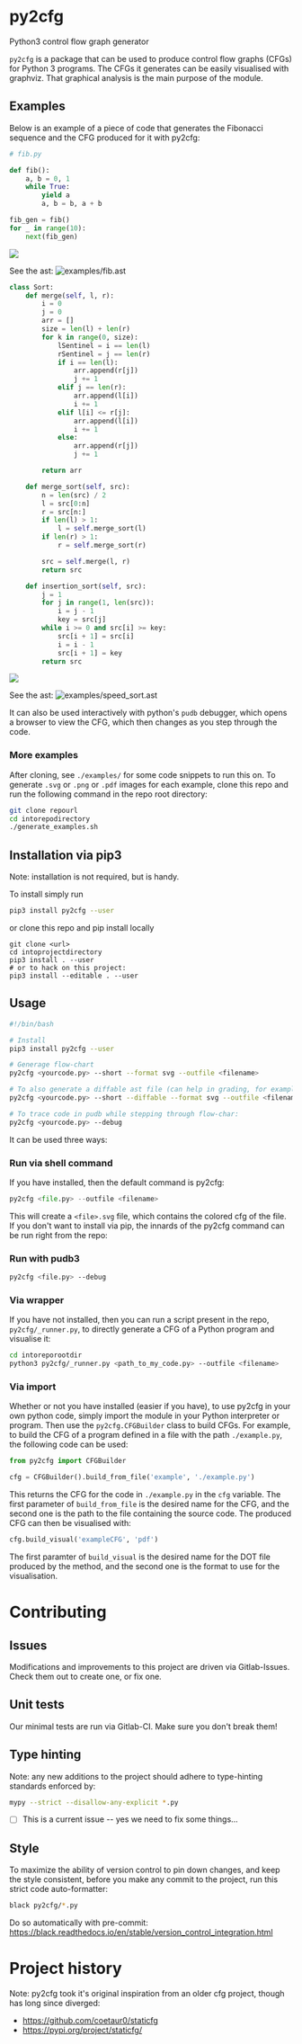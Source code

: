 # py2cfg
Python3 control flow graph generator

`py2cfg` is a package that can be used to produce control flow graphs (CFGs) for Python 3 programs. 
The CFGs it generates can be easily visualised with graphviz.
That graphical analysis is the main purpose of the module.

## Examples
Below is an example of a piece of code that generates the Fibonacci sequence and the CFG produced for it with py2cfg:

```py
# fib.py

def fib():
    a, b = 0, 1
    while True:
        yield a
        a, b = b, a + b

fib_gen = fib()
for _ in range(10):
    next(fib_gen)
```

![](examples/fib.svg)

See the ast:
![examples/fib.ast](examples/fib.ast)

```py
class Sort:
    def merge(self, l, r):
        i = 0
        j = 0
        arr = []
        size = len(l) + len(r)
        for k in range(0, size):
            lSentinel = i == len(l)
            rSentinel = j == len(r)
            if i == len(l):
                arr.append(r[j])
                j += 1
            elif j == len(r):
                arr.append(l[i])
                i += 1
            elif l[i] <= r[j]:
                arr.append(l[i])
                i += 1
            else:
                arr.append(r[j])
                j += 1

        return arr

    def merge_sort(self, src):
        n = len(src) / 2
        l = src[0:n]
        r = src[n:]
        if len(l) > 1:
            l = self.merge_sort(l)
        if len(r) > 1:
            r = self.merge_sort(r)

        src = self.merge(l, r)
        return src

    def insertion_sort(self, src):
        j = 1
        for j in range(1, len(src)):
            i = j - 1
            key = src[j]
        while i >= 0 and src[i] >= key:
            src[i + 1] = src[i]
            i = i - 1
            src[i + 1] = key
        return src
```

![](examples/speed_sort.svg)

See the ast:
![examples/speed_sort.ast](examples/speed_sort.ast)

It can also be used interactively with python's `pudb` debugger,
which opens a browser to view the CFG, 
which then changes as you step through the code.

### More examples
After cloning, see `./examples/` for some code snippets to run this on.
To generate `.svg` or `.png` or `.pdf` images for each example, clone this repo and run the following command in the repo root directory:
```sh
git clone repourl
cd intorepodirectory
./generate_examples.sh
```

## Installation via pip3
Note: installation is not required, but is handy.

To install simply run
```sh
pip3 install py2cfg --user
```

or clone this repo and pip install locally
```
git clone <url>
cd intoprojectdirectory
pip3 install . --user
# or to hack on this project:
pip3 install --editable . --user
```

## Usage
```sh
#!/bin/bash

# Install
pip3 install py2cfg --user

# Generage flow-chart
py2cfg <yourcode.py> --short --format svg --outfile <filename>

# To also generate a diffable ast file (can help in grading, for example):
py2cfg <yourcode.py> --short --diffable --format svg --outfile <filename>

# To trace code in pudb while stepping through flow-char:
py2cfg <yourcode.py> --debug
```

It can be used three ways:

### Run via shell command
If you have installed, then the default command is py2cfg:
```py
py2cfg <file.py> --outfile <filename>
``` 
This will create a `<file>.svg` file, which contains the colored cfg of the file.
If you don't want to install via pip, the innards of the py2cfg command can be run right from the repo:

### Run with pudb3
```bash
py2cfg <file.py> --debug
```

### Via wrapper
If you have not installed, then you can run a script present in the repo, `py2cfg/_runner.py`, to directly generate a CFG of a Python program and visualise it:
```sh
cd intoreporootdir
python3 py2cfg/_runner.py <path_to_my_code.py> --outfile <filename>
```

### Via import
Whether or not you have installed (easier if you have), to use py2cfg in your own python code, simply import the module in your Python interpreter or program.
Then use the `py2cfg.CFGBuilder` class to build CFGs. 
For example, to build the CFG of a program defined in a file with the path `./example.py`, the following code can be used:

```py
from py2cfg import CFGBuilder

cfg = CFGBuilder().build_from_file('example', './example.py')
```

This returns the CFG for the code in `./example.py` in the `cfg` variable. 
The first parameter of `build_from_file` is the desired name for the CFG, and the second one is the path to the file containing the source code.
The produced CFG can then be visualised with:

```py
cfg.build_visual('exampleCFG', 'pdf')
```

The first paramter of `build_visual` is the desired name for the DOT file produced by the method, and the second one is the format to use for the visualisation.

# Contributing

## Issues
Modifications and improvements to this project are driven via Gitlab-Issues.
Check them out to create one, or fix one.

## Unit tests 
Our minimal tests are run via Gitlab-CI. 
Make sure you don't break them!

## Type hinting
Note: any new additions to the project should adhere to type-hinting standards enforced by:
```sh
mypy --strict --disallow-any-explicit *.py
```
* [ ] This is a current issue -- yes we need to fix some things...

## Style
To maximize the ability of version control to pin down changes, and keep the style consistent, before you make any commit to the project, run this strict code auto-formatter:
```sh
black py2cfg/*.py
```
Do so automatically with pre-commit:
https://black.readthedocs.io/en/stable/version_control_integration.html

# Project history
Note: py2cfg took it's original inspiration from an older cfg project, though has long since diverged:
* https://github.com/coetaur0/staticfg
* https://pypi.org/project/staticfg/